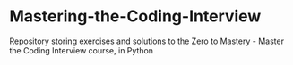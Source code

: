 # Mastering-the-Coding-Interview
Repository storing exercises and solutions to the Zero to Mastery - Master the Coding Interview course, in Python

